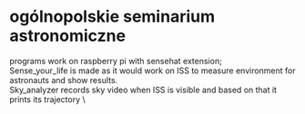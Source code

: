 # ogólnopolskie seminarium astronomiczne
programs work on raspberry pi with sensehat extension; \
Sense_your_life is made as it would work on ISS to measure environment for astronauts and show results.\
Sky_analyzer records sky video when ISS is visible and based on that it prints its trajectory \
